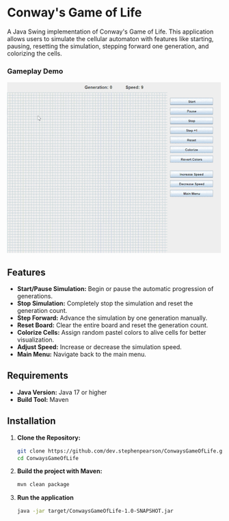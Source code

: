 # Conway's Game of Life

A Java Swing implementation of Conway's Game of Life. This application allows users to simulate the cellular automaton with features like starting, pausing, resetting the simulation, stepping forward one generation, and colorizing the cells.

### Gameplay Demo

![Gameplay GIF](images/simulation_gameplay.gif)

## Features

- **Start/Pause Simulation:** Begin or pause the automatic progression of generations.
- **Stop Simulation:** Completely stop the simulation and reset the generation count.
- **Step Forward:** Advance the simulation by one generation manually.
- **Reset Board:** Clear the entire board and reset the generation count.
- **Colorize Cells:** Assign random pastel colors to alive cells for better visualization.
- **Adjust Speed:** Increase or decrease the simulation speed.
- **Main Menu:** Navigate back to the main menu.

## Requirements

- **Java Version:** Java 17 or higher
- **Build Tool:** Maven

## Installation

1. **Clone the Repository:**

   ```bash
   git clone https://github.com/dev.stephenpearson/ConwaysGameOfLife.git
   cd ConwaysGameOfLife

2. **Build the project with Maven:**

   ```bash
   mvn clean package

3. **Run the application**

   ```bash
   java -jar target/ConwaysGameOfLife-1.0-SNAPSHOT.jar


	
	

